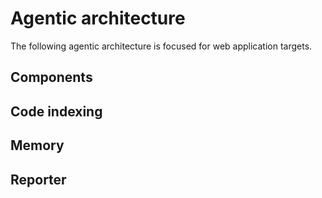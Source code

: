 # Agentic architecture

The following agentic architecture is focused for web application targets.  

## Components 


## Code indexing 

## Memory 

## Reporter 